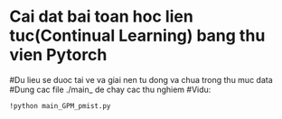 # Cai dat bai toan hoc lien tuc(Continual Learning) bang thu vien Pytorch
#Du lieu se duoc tai ve va giai nen tu dong va chua trong thu muc data
#Dung cac file ./main_ de chay cac thu nghiem
#Vidu:
```
!python main_GPM_pmist.py
``` 